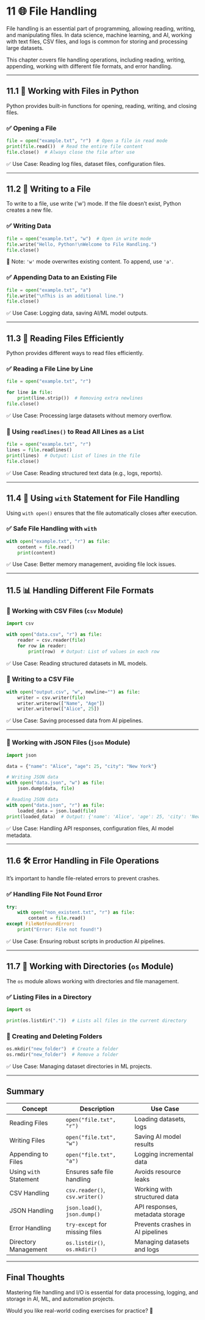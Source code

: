 # 11 🌐 File Handling

File handling is an essential part of programming, allowing reading, writing, and manipulating files. In data science, machine learning, and AI, working with text files, CSV files, and logs is common for storing and processing large datasets.  

This chapter covers file handling operations, including reading, writing, appending, working with different file formats, and error handling.

---

## 11.1 📂 Working with Files in Python  

Python provides built-in functions for opening, reading, writing, and closing files.

### ✅ Opening a File

```python
file = open("example.txt", "r")  # Open a file in read mode
print(file.read())  # Read the entire file content
file.close()  # Always close the file after use
```

✅ Use Case: Reading log files, dataset files, configuration files.

---

## 11.2 📝 Writing to a File  

To write to a file, use write ('w') mode. If the file doesn’t exist, Python creates a new file.

### ✅ Writing Data

```python
file = open("example.txt", "w")  # Open in write mode
file.write("Hello, Python!\nWelcome to File Handling.")
file.close()
```

🔹 Note: `'w'` mode overwrites existing content. To append, use `'a'`.

### ✅ Appending Data to an Existing File

```python
file = open("example.txt", "a")
file.write("\nThis is an additional line.")
file.close()
```

✅ Use Case: Logging data, saving AI/ML model outputs.

---

## 11.3 📖 Reading Files Efficiently  

Python provides different ways to read files efficiently.

### ✅ Reading a File Line by Line

```python
file = open("example.txt", "r")

for line in file:
    print(line.strip())  # Removing extra newlines
file.close()
```

✅ Use Case: Processing large datasets without memory overflow.

### 🔹 Using `readlines()` to Read All Lines as a List

```python
file = open("example.txt", "r")
lines = file.readlines()
print(lines)  # Output: List of lines in the file
file.close()
```

✅ Use Case: Reading structured text data (e.g., logs, reports).

---

## 11.4 🚀 Using `with` Statement for File Handling  

Using `with open()` ensures that the file automatically closes after execution.

### ✅ Safe File Handling with `with`

```python
with open("example.txt", "r") as file:
    content = file.read()
    print(content)
```

✅ Use Case: Better memory management, avoiding file lock issues.

---

## 11.5 📊 Handling Different File Formats

### 🔹 Working with CSV Files (`csv` Module)

```python
import csv

with open("data.csv", "r") as file:
    reader = csv.reader(file)
    for row in reader:
        print(row)  # Output: List of values in each row
```

✅ Use Case: Reading structured datasets in ML models.

### 🔹 Writing to a CSV File

```python
with open("output.csv", "w", newline="") as file:
    writer = csv.writer(file)
    writer.writerow(["Name", "Age"])
    writer.writerow(["Alice", 25])
```

✅ Use Case: Saving processed data from AI pipelines.

---

### 🔹 Working with JSON Files (`json` Module)

```python
import json

data = {"name": "Alice", "age": 25, "city": "New York"}

# Writing JSON data
with open("data.json", "w") as file:
    json.dump(data, file)

# Reading JSON data
with open("data.json", "r") as file:
    loaded_data = json.load(file)
print(loaded_data)  # Output: {'name': 'Alice', 'age': 25, 'city': 'New York'}
```

✅ Use Case: Handling API responses, configuration files, AI model metadata.

---

## 11.6 🛠️ Error Handling in File Operations

It’s important to handle file-related errors to prevent crashes.

### ✅ Handling File Not Found Error

```python
try:
    with open("non_existent.txt", "r") as file:
        content = file.read()
except FileNotFoundError:
    print("Error: File not found!")
```

✅ Use Case: Ensuring robust scripts in production AI pipelines.

---

## 11.7 📂 Working with Directories (`os` Module)

The `os` module allows working with directories and file management.

### ✅ Listing Files in a Directory

```python
import os

print(os.listdir("."))  # Lists all files in the current directory
```

### 🔹 Creating and Deleting Folders

```python
os.mkdir("new_folder")  # Create a folder
os.rmdir("new_folder")  # Remove a folder
```

✅ Use Case: Managing dataset directories in ML projects.

---

## Summary

| Concept | Description | Use Case |
|---------|-------------|----------|
| Reading Files | `open("file.txt", "r")` | Loading datasets, logs |
| Writing Files | `open("file.txt", "w")` | Saving AI model results |
| Appending to Files | `open("file.txt", "a")` | Logging incremental data |
| Using `with` Statement | Ensures safe file handling | Avoids resource leaks |
| CSV Handling | `csv.reader()`, `csv.writer()` | Working with structured data |
| JSON Handling | `json.load()`, `json.dump()` | API responses, metadata storage |
| Error Handling | `try-except` for missing files | Prevents crashes in AI pipelines |
| Directory Management | `os.listdir()`, `os.mkdir()` | Managing datasets and logs |

---

##  Final Thoughts

Mastering file handling and I/O is essential for data processing, logging, and storage in AI, ML, and automation projects.

Would you like real-world coding exercises for practice? 🚀

